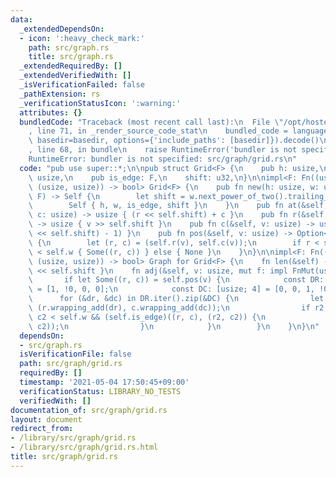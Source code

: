 ```yaml
---
data:
  _extendedDependsOn:
  - icon: ':heavy_check_mark:'
    path: src/graph.rs
    title: src/graph.rs
  _extendedRequiredBy: []
  _extendedVerifiedWith: []
  _isVerificationFailed: false
  _pathExtension: rs
  _verificationStatusIcon: ':warning:'
  attributes: {}
  bundledCode: "Traceback (most recent call last):\n  File \"/opt/hostedtoolcache/Python/3.9.4/x64/lib/python3.9/site-packages/onlinejudge_verify/documentation/build.py\"\
    , line 71, in _render_source_code_stat\n    bundled_code = language.bundle(stat.path,\
    \ basedir=basedir, options={'include_paths': [basedir]}).decode()\n  File \"/opt/hostedtoolcache/Python/3.9.4/x64/lib/python3.9/site-packages/onlinejudge_verify/languages/user_defined.py\"\
    , line 68, in bundle\n    raise RuntimeError('bundler is not specified: {}'.format(path.as_posix()))\n\
    RuntimeError: bundler is not specified: src/graph/grid.rs\n"
  code: "pub use super::*;\n\npub struct Grid<F> {\n    pub h: usize,\n    pub w:\
    \ usize,\n    pub is_edge: F,\n    shift: u32,\n}\n\nimpl<F: Fn((usize, usize),\
    \ (usize, usize)) -> bool> Grid<F> {\n    pub fn new(h: usize, w: usize, is_edge:\
    \ F) -> Self {\n        let shift = w.next_power_of_two().trailing_zeros();\n\
    \        Self { h, w, is_edge, shift }\n    }\n    pub fn at(&self, r: usize,\
    \ c: usize) -> usize { (r << self.shift) + c }\n    pub fn r(&self, v: usize)\
    \ -> usize { v >> self.shift }\n    pub fn c(&self, v: usize) -> usize { v & ((1\
    \ << self.shift) - 1) }\n    pub fn pos(&self, v: usize) -> Option<(usize, usize)>\
    \ {\n        let (r, c) = (self.r(v), self.c(v));\n        if r < self.h && c\
    \ < self.w { Some((r, c)) } else { None }\n    }\n}\n\nimpl<F: Fn((usize, usize),\
    \ (usize, usize)) -> bool> Graph for Grid<F> {\n    fn len(&self) -> usize { self.h\
    \ << self.shift }\n    fn adj(&self, v: usize, mut f: impl FnMut(usize)) {\n \
    \       if let Some((r, c)) = self.pos(v) {\n            const DR: [usize; 4]\
    \ = [1, !0, 0, 0];\n            const DC: [usize; 4] = [0, 0, 1, !0];\n      \
    \      for (&dr, &dc) in DR.iter().zip(&DC) {\n                let (r2, c2) =\
    \ (r.wrapping_add(dr), c.wrapping_add(dc));\n                if r2 < self.h &&\
    \ c2 < self.w && (self.is_edge)((r, c), (r2, c2)) {\n                    f(self.at(r2,\
    \ c2));\n                }\n            }\n        }\n    }\n}\n"
  dependsOn:
  - src/graph.rs
  isVerificationFile: false
  path: src/graph/grid.rs
  requiredBy: []
  timestamp: '2021-05-04 17:50:45+09:00'
  verificationStatus: LIBRARY_NO_TESTS
  verifiedWith: []
documentation_of: src/graph/grid.rs
layout: document
redirect_from:
- /library/src/graph/grid.rs
- /library/src/graph/grid.rs.html
title: src/graph/grid.rs
---
```

